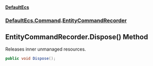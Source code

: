 #### [DefaultEcs](index.md 'index')
### [DefaultEcs.Command](index.md#DefaultEcs_Command 'DefaultEcs.Command').[EntityCommandRecorder](EntityCommandRecorder.md 'DefaultEcs.Command.EntityCommandRecorder')
## EntityCommandRecorder.Dispose() Method
Releases inner unmanaged resources.  
```csharp
public void Dispose();
```
